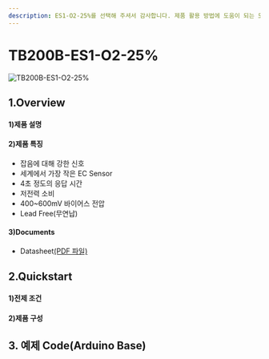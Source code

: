 ```yaml
---
description: ES1-O2-25%를 선택해 주셔서 감사합니다. 제품 활용 방법에 도움이 되는 모든 문서를 제공하였습니다.
---
```


# TB200B-ES1-O2-25%

![TB200B-ES1-O2-25%](../../.gitbook/assets/TB200B\_250x250png.png)

## 1.Overview



#### 1)제품 설명

#### 2)제품 특징

* 잡음에 대해 강한 신호
* 세계에서 가장 작은 EC Sensor
* 4초 정도의 응답 시간
* 저전력 소비
* 400\~600mV 바이어스 전압
* Lead Free(무연납)

#### 3)Documents

* Datasheet[(PDF 파일)](https://ecsense.com/wp-content/uploads/2021/03/TB200B-O2-25-01Technical-Specification\_V1.0\_20200416.pdf)

## 2.Quickstart

#### 1)전제 조건

#### 2)제품 구성

## 3. 예제 Code(Arduino Base)
